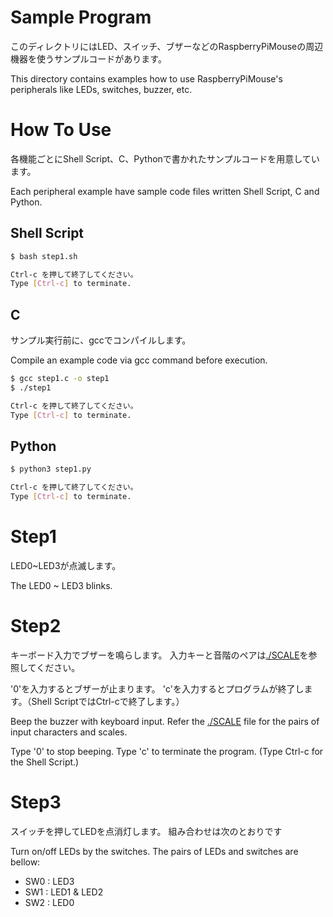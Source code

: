 # Sample Program

このディレクトリにはLED、スイッチ、ブザーなどのRaspberryPiMouseの周辺機器を使うサンプルコードがあります。

This directory contains examples how to use RaspberryPiMouse's peripherals like LEDs, switches, buzzer, etc.

# How To Use

各機能ごとにShell Script、C、Pythonで書かれたサンプルコードを用意しています。

Each peripheral example have sample code files written Shell Script, C and Python.

## Shell Script

```sh
$ bash step1.sh

Ctrl-c を押して終了してください。
Type [Ctrl-c] to terminate.
```

## C

サンプル実行前に、gccでコンパイルします。

Compile an example code via gcc command before execution.

```sh
$ gcc step1.c -o step1
$ ./step1

Ctrl-c を押して終了してください。
Type [Ctrl-c] to terminate.
```

## Python

```sh
$ python3 step1.py

Ctrl-c を押して終了してください。
Type [Ctrl-c] to terminate.
```

# Step1

LED0~LED3が点滅します。

The LED0 ~ LED3 blinks.

# Step2

キーボード入力でブザーを鳴らします。
入力キーと音階のペアは[./SCALE](./SCALE)を参照してください。

'0'を入力するとブザーが止まります。
'c'を入力するとプログラムが終了します。（Shell ScriptではCtrl-cで終了します。）

Beep the buzzer with keyboard input. 
Refer the [./SCALE](./SCALE) file for the pairs of input characters and scales.

Type '0' to stop beeping.
Type 'c' to terminate the program. (Type Ctrl-c for the Shell Script.)

# Step3

スイッチを押してLEDを点消灯します。
組み合わせは次のとおりです

Turn on/off LEDs by the switches.
The pairs of LEDs and switches are bellow:

- SW0 : LED3
- SW1 : LED1 & LED2
- SW2 : LED0
